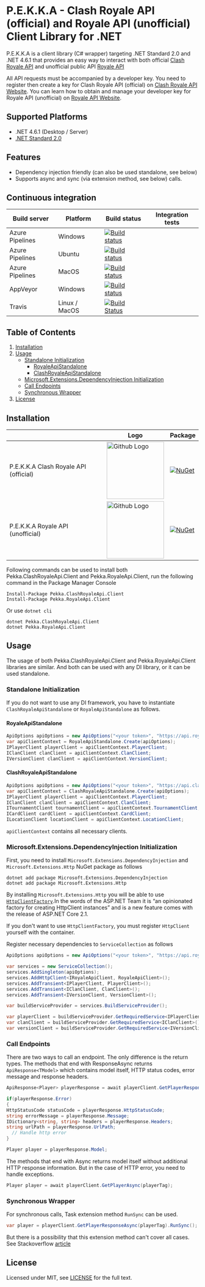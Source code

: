 # P.E.K.K.A - Clash Royale API (official) and Royale API (unofficial) Client Library for .NET

P.E.K.K.A is a client library (C# wrapper) targeting .NET Standard 2.0 and .NET 4.6.1 that provides an easy way to interact with both official [Clash Royale API](https://developer.clashroyale.com) and unofficial public API [Royale API](https://royaleapi.com/)

All API requests must be accompanied by a developer key. You need to register then create a key for Clash Royale API (official) on [Clash Royale API Website](https://developer.clashroyale.com). You can learn how to obtain and manage your developer key for Royale API (unofficial) on [Royale API Website](https://docs.royaleapi.com/#/authentication?id=key-management).

## Supported Platforms

* .NET 4.6.1 (Desktop / Server)
* [.NET Standard 2.0](https://docs.microsoft.com/en-us/dotnet/standard/net-standard)

## Features
* Dependency injection friendly (can also be used standalone, see below)
* Supports async and sync (via extension method, see below) calls.

## Continuous integration

| Build server                | Platform      | Build status                                                                                                                                                        | Integration tests                                                                                                                                                   |
|-----------------------------|---------------|---------------------------------------------------------------------------------------------------------------------------------------------------------------------|---------------------------------------------------------------------------------------------------------------------------------------------------------------------|
| Azure Pipelines             | Windows       | [![Build status](https://denizirgindev.visualstudio.com/clash-royale-client-dotnet/_apis/build/status/Azure%20Pipelines%20-%20Build%20P.E.K.K.A%20Windows)](https://denizirgindev.visualstudio.com/clash-royale-client-dotnet/_build/latest?definitionId=1) | |
| Azure Pipelines             | Ubuntu        | [![Build status](https://denizirgindev.visualstudio.com/clash-royale-client-dotnet/_apis/build/status/Azure%20Pipelines%20-%20Build%20P.E.K.K.A%20Ubuntu16)](https://denizirgindev.visualstudio.com/clash-royale-client-dotnet/_build/latest?definitionId=3) | |
| Azure Pipelines             | MacOS         | [![Build status](https://denizirgindev.visualstudio.com/clash-royale-client-dotnet/_apis/build/status/Azure%20Pipelines%20-%20Build%20P.E.K.K.A%20MacOs)](https://denizirgindev.visualstudio.com/clash-royale-client-dotnet/_build/latest?definitionId=2) | |
| AppVeyor                    | Windows       | [![Build status](https://ci.appveyor.com/api/projects/status/ogciqii9ek7na1oa?svg=true)](https://ci.appveyor.com/project/Blind-Striker/clash-royale-client-dotnet)            | |
| Travis                      | Linux / MacOS | [![Build Status](https://travis-ci.org/Blind-Striker/clash-royale-client-dotnet.svg?branch=master)](https://travis-ci.org/Blind-Striker/clash-royale-client-dotnet)  | |

## Table of Contents

1. [Installation](https://github.com/Blind-Striker/clash-royale-client-dotnet#installation)
2. [Usage](https://github.com/Blind-Striker/clash-royale-client-dotnet#usage)
    - [Standalone Initialization](https://github.com/Blind-Striker/clash-royale-client-dotnet#standalone-initialization)
      - [RoyaleApiStandalone](https://github.com/Blind-Striker/clash-royale-client-dotnet#royaleapistandalone)
      - [ClashRoyaleApiStandalone](https://github.com/Blind-Striker/clash-royale-client-dotnet#clashroyaleapistandalone)
    - [Microsoft.Extensions.DependencyInjection Initialization](https://github.com/Blind-Striker/clash-royale-client-dotnet#microsoftextensionsdependencyinjection-initialization)
    - [Call Endpoints](https://github.com/Blind-Striker/clash-royale-client-dotnet#call-endpoints)
    - [Synchronous Wrapper](https://github.com/Blind-Striker/clash-royale-client-dotnet#synchronous-wrapper)
3. [License](https://github.com/Blind-Striker/clash-royale-client-dotnet#license)

## Installation

|       | Logo | Package |
|-------|-------|----------|
| P.E.K.K.A Clash Royale API (official) | <img src="https://s3.eu-central-1.amazonaws.com/www.codefiction.tech/assets/pekka-clash-royale-api-logo.png" width="150" height="150" title="Github Logo">    | [![NuGet](https://img.shields.io/nuget/v/Pekka.ClashRoyaleApi.Client.svg)](https://www.nuget.org/packages/Pekka.ClashRoyaleApi.Client)     |
| P.E.K.K.A Royale API (unofficial) | <img src="https://s3.eu-central-1.amazonaws.com/www.codefiction.tech/assets/pekka-royale-api-logo.png" width="150" height="150" title="Github Logo">     | [![NuGet](https://img.shields.io/nuget/v/Pekka.RoyaleApi.Client.svg)](https://www.nuget.org/packages/Pekka.RoyaleApi.Client)    |


Following commands can be used to install both Pekka.ClashRoyaleApi.Client and Pekka.RoyaleApi.Client, run the following command in the Package Manager Console

```
Install-Package Pekka.ClashRoyaleApi.Client
Install-Package Pekka.RoyaleApi.Client
```

Or use `dotnet cli`

```
dotnet Pekka.ClashRoyaleApi.Client
dotnet Pekka.RoyaleApi.Client
```
## Usage

The usage of both Pekka.ClashRoyaleApi.Client and Pekka.RoyaleApi.Client libraries are similar. And both can be used with any DI library, or it can be used standalone.

### Standalone Initialization

If you do not want to use any DI framework, you have to instantiate `ClashRoyaleApiStandalone` or `RoyaleApiStandalone` as follows.

#### RoyaleApiStandalone
```csharp
ApiOptions apiOptions = new ApiOptions("<your token>", "https://api.royaleapi.com/");
var apiClientContext = RoyaleApiStandalone.Create(apiOptions);
IPlayerClient playerClient = apiClientContext.PlayerClient;
IClanClient clanClient = apiClientContext.ClanClient;
IVersionClient clanClient = apiClientContext.VersionClient;
```

#### ClashRoyaleApiStandalone
```csharp
ApiOptions apiOptions = new ApiOptions("<your token>", "https://api.clashroyale.com/v1/");
var apiClientContext = ClashRoyaleApiStandalone.Create(apiOptions);
IPlayerClient playerClient = apiClientContext.PlayerClient;
IClanClient clanClient = apiClientContext.ClanClient;
ITournamentClient tournamentClient = apiClientContext.TournamentClient;
ICardClient cardClient = apiClientContext.CardClient;
ILocationClient locationClient = apiClientContext.LocationClient;
```

`apiClientContext` contains all necessary clients.

### Microsoft.Extensions.DependencyInjection Initialization

First, you need to install `Microsoft.Extensions.DependencyInjection` and `Microsoft.Extensions.Http` NuGet package as follows

```
dotnet add package Microsoft.Extensions.DependencyInjection
dotnet add package Microsoft.Extensions.Http
```

By installing `Microsoft.Extensions.Http` you will be able to use [`HttpClientFactory`](https://www.stevejgordon.co.uk/introduction-to-httpclientfactory-aspnetcore).In the words of the ASP.NET Team it is “an opinionated factory for creating HttpClient instances” and is a new feature comes with the release of ASP.NET Core 2.1. 

If you don't want to use `HttpClientFactory`, you must register `HttpClient` yourself with the container.

Register necessary dependencies to `ServiceCollection` as follows

```csharp
ApiOptions apiOptions = new ApiOptions("<your token>", "https://api.royaleapi.com/");

var services = new ServiceCollection();
services.AddSingleton(apiOptions);
services.AddHttpClient<IRoyaleApiClient, RoyaleApiClient>();
services.AddTransient<IPlayerClient, PlayerClient>();
services.AddTransient<IClanClient, ClanClient>();
services.AddTransient<IVersionClient, VersionClient>();

var buildServiceProvider = services.BuildServiceProvider();

var playerClient = buildServiceProvider.GetRequiredService<IPlayerClient>();
var clanClient = buildServiceProvider.GetRequiredService<IClanClient>();
var versionClient = buildServiceProvider.GetRequiredService<IVersionClient>();
```

### Call Endpoints

There are two ways to call an endpoint. The only difference is the return types. The methods that end with ResponseAsync returns `ApiResponse<TModel>` which contains model itself, HTTP status codes, error message and response headers.

```csharp
ApiResponse<Player> playerResponse = await playerClient.GetPlayerResponseAsync(playerTag);

if(playerResponse.Error)
{
HttpStatusCode statusCode = playerResponse.HttpStatusCode;
string errorMessage = playerResponse.Message;
IDictionary<string, string> headers = playerResponse.Headers;
string urlPath = playerResponse.UrlPath;
  // Handle http error
}

Player player = playerResponse.Model;
```

The methods that end with Async returns model itself without additional HTTP response information. But in the case of HTTP error, you need to handle exceptions.

```csharp
Player player = await playerClient.GetPlayerAsync(playerTag);
```

### Synchronous Wrapper

For synchronous calls, Task extension method `RunSync` can be used. 

```csharp
var player = playerClient.GetPlayerResponseAsync(playerTag).RunSync();
```

But there is a possibility that this extension method can't cover all cases. See Stackoverflow [article](https://stackoverflow.com/a/25097498/1577827)

## License
Licensed under MIT, see [LICENSE](LICENSE) for the full text.
